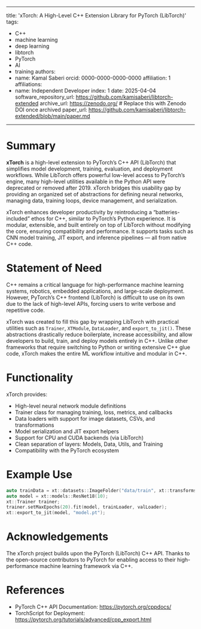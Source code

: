 
---
title: 'xTorch: A High-Level C++ Extension Library for PyTorch (LibTorch)'
tags:
- C++
- machine learning
- deep learning
- libtorch
- PyTorch
- AI
- training
  authors:
- name: Kamal Saberi
  orcid: 0000-0000-0000-0000
  affiliation: 1
  affiliations:
- name: Independent Developer
  index: 1
  date: 2025-04-04
  software_repository_url: https://github.com/kamisaberi/libtorch-extended
  archive_url: https://zenodo.org/  # Replace this with Zenodo DOI once archived
  paper_url: https://github.com/kamisaberi/libtorch-extended/blob/main/paper.md
---

# Summary

**xTorch** is a high-level extension to PyTorch’s C++ API (LibTorch) that simplifies model development, training, evaluation, and deployment workflows. While LibTorch offers powerful low-level access to PyTorch’s engine, many high-level utilities available in the Python API were deprecated or removed after 2019. xTorch bridges this usability gap by providing an organized set of abstractions for defining neural networks, managing data, training loops, device management, and serialization.

xTorch enhances developer productivity by reintroducing a “batteries-included” ethos for C++, similar to PyTorch’s Python experience. It is modular, extensible, and built entirely on top of LibTorch without modifying the core, ensuring compatibility and performance. It supports tasks such as CNN model training, JIT export, and inference pipelines — all from native C++ code.

# Statement of Need

C++ remains a critical language for high-performance machine learning systems, robotics, embedded applications, and large-scale deployment. However, PyTorch’s C++ frontend (LibTorch) is difficult to use on its own due to the lack of high-level APIs, forcing users to write verbose and repetitive code.

xTorch was created to fill this gap by wrapping LibTorch with practical utilities such as `Trainer`, `XTModule`, `DataLoader`, and `export_to_jit()`. These abstractions drastically reduce boilerplate, increase accessibility, and allow developers to build, train, and deploy models entirely in C++. Unlike other frameworks that require switching to Python or writing extensive C++ glue code, xTorch makes the entire ML workflow intuitive and modular in C++.

# Functionality

xTorch provides:

- High-level neural network module definitions
- Trainer class for managing training, loss, metrics, and callbacks
- Data loaders with support for image datasets, CSVs, and transformations
- Model serialization and JIT export helpers
- Support for CPU and CUDA backends (via LibTorch)
- Clean separation of layers: Models, Data, Utils, and Training
- Compatibility with the PyTorch ecosystem

# Example Use

```cpp
auto trainData = xt::datasets::ImageFolder("data/train", xt::transforms::Compose({ ... }));
auto model = xt::models::ResNet18(10);
xt::Trainer trainer;
trainer.setMaxEpochs(20).fit(model, trainLoader, valLoader);
xt::export_to_jit(model, "model.pt");
```

# Acknowledgements

The xTorch project builds upon the PyTorch (LibTorch) C++ API. Thanks to the open-source contributors to PyTorch for enabling access to their high-performance machine learning framework via C++.

# References

- PyTorch C++ API Documentation: https://pytorch.org/cppdocs/
- TorchScript for Deployment: https://pytorch.org/tutorials/advanced/cpp_export.html
